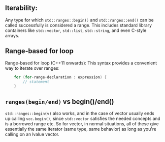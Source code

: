 ## Iterability: 
Any type for which `std::ranges::begin()` and `std::ranges::end()` can be called successfully is considered a range. This includes standard library containers like `std::vector`, `std::list`, `std::string`, and even C-style arrays.

## Range-based for loop
Range-based for loop (C++11 onwards): This syntax provides a convenient way to iterate over ranges:
```Cpp
    for (for-range-declaration : expression) {
        // statement
    }
```

## `ranges(begin/end)` vs begin()/end()

`std::ranges::begin(v)` also works, and in the case of vector usually ends up calling `vec.begin()`, since `std::vector` satisfies the needed concepts and is a borrowed range etc. So for vector, in normal situations, all of these give essentially the same iterator (same type, same behavior) as long as you're calling on an lvalue vector.